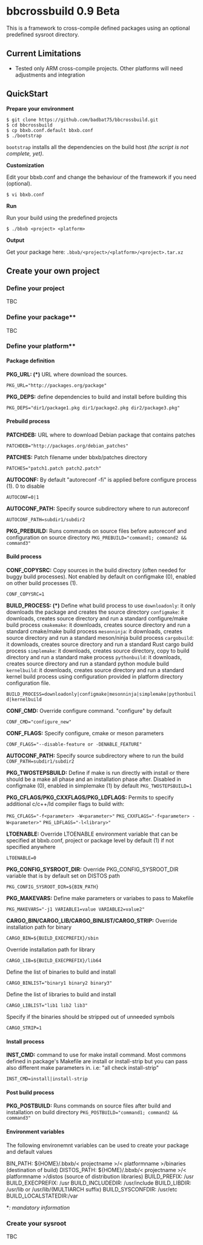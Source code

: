 # bbcrossbuild 0.9 Beta
This is a framework to cross-compile defined packages using an optional predefined sysroot directory.
## Current Limitations

 - Tested only ARM cross-compile projects. Other platforms will need
   adjustments and integration

## QuickStart
**Prepare your environment**

    $ git clone https://github.com/badbat75/bbcrossbuild.git
    $ cd bbcrossbuild
    $ cp bbxb.conf.default bbxb.conf
    $ ./bootstrap
`bootstrap`  installs all the dependencies on the build host *(the script is not complete, yet)*.

**Customization**

Edit your bbxb.conf and change the behaviour of the framework if you need (optional).

    $ vi bbxb.conf

**Run**

Run your build using the predefined projects

    $ ./bbxb <project> <platform>
 
 **Output**
 
 Get your package here: `.bbxb/<project>/<platform>/<project>.tar.xz`

## Create your own project

### Define your project

TBC

### Define your package**

TBC

### Define your platform**

#### Package definition

**PKG_URL: (*)**
URL where download the sources.

`PKG_URL="http://packages.org/package"`

**PKG_DEPS:**
define dependencies to build and install before building this

`PKG_DEPS="dir1/package1.pkg dir1/package2.pkg dir2/package3.pkg"`

#### Prebuild process

**PATCHDEB:**
URL where to download Debian package that contains patches

`PATCHDEB="http://packages.org/debian_patches"`

**PATCHES:**
Patch filename under bbxb/patches directory

`PATCHES="patch1.patch patch2.patch"`

**AUTOCONF:**
By default "autoreconf -fi" is applied before configure process (1). 0 to disable

`AUTOCONF=0|1`

**AUTOCONF_PATH:**
Specify source subdirectory where to run autoreconf

`AUTOCONF_PATH=subdir1/subdir2`

**PKG_PREBUILD:**
Runs commands on source files before autoreconf and configuration on source directory
`PKG_PREBUILD="command1; command2 && command3"`

#### Build process

**CONF_COPYSRC:**
Copy sources in the build directory (often needed for buggy build processes). Not enabled by default on configmake (0), enabled on other build processes (1).

`CONF_COPYSRC=1`

**BUILD_PROCESS: (*)**
Define what build process to use
`downloadonly`: it only downloads the package and creates the source directory
`configmake`: it downloads, creates source directory and run a standard configure/make build process
`cmakemake`: it downloads, creates source directory and run a standard cmake/make build process
`mesonninja`: it downloads, creates source directory and run a standard meson/ninja build process
`cargobuild`: it downloads, creates source directory and run a standard Rust cargo build process
`simplemake`: it downloads, creates source directory, copy to build directory and run a standard make process
`pythonbuild`: it downloads, creates source directory and run a standard python module build
`kernelbuild`: it downloads, creates source directory and run a standard kernel build process using configuration provided in platform directory configuration file.

`BUILD_PROCESS=downloadonly|configmake|mesonninja|simplemake|pythonbuild|kernelbuild`

**CONF_CMD:**
Override configure command. "configure" by default

`CONF_CMD="configure_new"`

**CONF_FLAGS:**
Specify configure, cmake or meson parameters

`CONF_FLAGS="--disable-feature or -DENABLE_FEATURE"`

**AUTOCONF_PATH:**
Specify source subdirectory where to run the build
`CONF_PATH=subdir1/subdir2`

**PKG_TWOSTEPSBUILD:**
Define if make is run directly with install or there should be a make all phase and an installation phase after. Disabled in configmake (0), enabled in simplemake (1) by default
`PKG_TWOSTEPSBUILD=1`

**PKG_CFLAGS/PKG_CXXFLAGS/PKG_LDFLAGS:**
Permits to specify additional c/c++/ld compiler flags to build with:

`PKG_CFLAGS="-f<parameter> -W<parameter>"`
`PKG_CXXFLAGS="-f<parameter> -W<parameter>"`
`PKG_LDFLAGS="-l<library>"`

**LTOENABLE:**
Override LTOENABLE environment variable that can be specified at bbxb.conf, project or package level by default (1) if not specified anywhere

`LTOENABLE=0`

**PKG_CONFIG_SYSROOT_DIR:**
Override PKG_CONFIG_SYSROOT_DIR variable that is by default set on DISTOS path

`PKG_CONFIG_SYSROOT_DIR=${BIN_PATH}`

**PKG_MAKEVARS:**
Define make parameters or variabes to pass to Makefile

`PKG_MAKEVARS="-j1 VARIABLE1=value VARIABLE2=value2"`

**CARGO_BIN/CARGO_LIB/CARGO_BINLIST/CARGO_STRIP:**
Override installation path for binary

`CARGO_BIN=${BUILD_EXECPREFIX}/sbin`

Override installation path for library

`CARGO_LIB=${BUILD_EXECPREFIX}/lib64`

Define the list of binaries to build and install

`CARGO_BINLIST="binary1 binary2 binary3"`

Define the list of libraries to build and install

`CARGO_LIBLIST="lib1 lib2 lib3"`

Specify if the binaries should be stripped out of unneeded symbols

`CARGO_STRIP=1`

#### Install process

**INST_CMD:**
command to use for make install command. Most commons defined in package's Makefile are install or install-strip but you can pass also different make parameters in. i.e: "all check install-strip"

`INST_CMD=install|install-strip`

#### Post build process

**PKG_POSTBUILD:**
Runs commands on source files after build and installation on build directory
`PKG_POSTBUILD="command1; command2 && command3"`

#### Environment variables
The following environemnt variables can be used to create your package and default values

BIN_PATH: ${HOME}/.bbxb/< projectname >/< platformname >/binaries (destination of build)
DISTOS_PATH: ${HOME}/.bbxb/< projectname >/< platformname >/distos (source of distribution libraries)
BUILD_PREFIX: /usr
BUILD_EXECPREFIX: /usr
BUILD_INCLUDEDIR: /usr/include
BUILD_LIBDIR: /usr/lib or /usr/lib/(MULTIARCH suffix)
BUILD_SYSCONFDIR: /usr/etc
BUILD_LOCALSTATEDIR:/var

**: mandatory information*

### Create your sysroot

TBC

